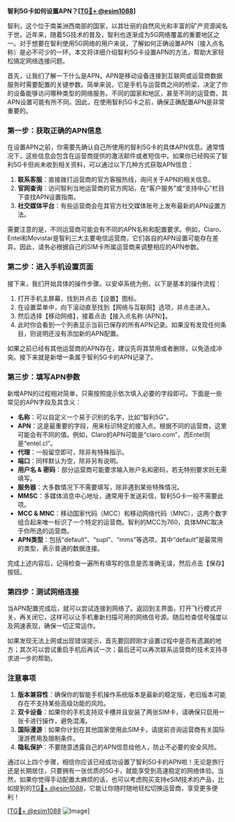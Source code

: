 **智利5G卡如何设置APN？[[TG💪+ @esim1088](https://t.me/s/esim1088)]**

智利，这个位于南美洲西南部的国家，以其壮丽的自然风光和丰富的矿产资源闻名于世。近年来，随着5G技术的普及，智利也逐渐成为5G网络覆盖的重要地区之一。对于想要在智利使用5G网络的用户来说，了解如何正确设置APN（接入点名称）是必不可少的一环。本文将详细介绍智利5G卡设置APN的方法，帮助大家轻松搞定网络连接问题。

首先，让我们了解一下什么是APN。APN是移动设备连接到互联网或运营商数据服务时需要配置的关键参数。简单来说，它是手机与运营商之间的桥梁，决定了你的设备能够访问哪种类型的网络服务。不同的国家和地区，甚至不同的运营商，其APN设置可能有所不同。因此，在使用智利5G卡之前，确保正确配置APN是非常重要的。

### **第一步：获取正确的APN信息**

在设置APN之前，你需要先确认自己所使用的智利5G卡的具体APN信息。通常情况下，这些信息会包含在运营商提供的激活邮件或者短信中。如果你已经购买了智利5G卡但尚未收到相关资料，可以通过以下几种方式获取APN信息：

1. **联系客服**：直接拨打运营商的官方客服热线，询问关于APN的相关信息。
2. **官网查询**：访问智利当地运营商的官方网站，在“客户服务”或“支持中心”栏目下查找APN设置指南。
3. **社交媒体平台**：有些运营商会在其官方社交媒体账号上发布最新的APN设置方法。

需要注意的是，不同运营商可能会有不同的APN名称和配置要求。例如，Claro、Entel和Movistar是智利三大主要电信运营商，它们各自的APN设置可能存在差异。因此，请务必根据自己的SIM卡所属运营商来调整相应的APN参数。

### **第二步：进入手机设置页面**

接下来，我们开始具体的操作步骤。以安卓系统为例，以下是基本的操作流程：

1. 打开手机主屏幕，找到并点击【设置】图标。
2. 在设置菜单中，向下滚动直至找到【网络与互联网】选项，并点击进入。
3. 然后选择【移动网络】，接着点击【接入点名称 (APN)】。
4. 此时你会看到一个列表显示当前已保存的所有APN记录。如果没有发现任何条目，则说明还没有添加新的APN配置。

如果之前已经有其他运营商的APN存在，建议先将其禁用或者删除，以免造成冲突。接下来就是新增一条属于智利5G卡的APN记录了。

### **第三步：填写APN参数**

新增APN的过程相对简单，只需按照提示依次填入必要的字段即可。下面是一些常见的APN字段及其含义：

- **名称**：可以自定义一个易于识别的名字，比如“智利5G”。
- **APN**：这是最重要的字段，用来标识特定的接入点。根据不同的运营商，这里可能会有不同的值。例如，Claro的APN可能是“claro.com”，而Entel则是“entel.cl”。
- **代理**：一般留空即可，除非有特殊指示。
- **端口**：同样默认为空，除非另有说明。
- **用户名 & 密码**：部分运营商可能要求输入账户名和密码，若无特别要求则无需填写。
- **服务器**：大多数情况下不需要填写，除非遇到某些特殊情况。
- **MMSC**：多媒体消息中心地址，通常用于发送彩信，智利5G卡一般不需要此项。
- **MCC & MNC**：移动国家代码（MCC）和移动网络代码（MNC），这两个数字组合起来唯一标识了一个特定的运营商。智利的MCC为760，具体MNC取决于你所选的运营商。
- **APN类型**：包括“default”、“supl”、“mms”等选项，其中“default”是最常用的类型，表示普通的数据连接。

完成上述内容后，记得检查一遍所有填写的信息是否准确无误，然后点击【保存】按钮。

### **第四步：测试网络连接**

当APN配置完成后，就可以尝试连接到网络了。返回到主界面，打开飞行模式开关，再关闭它，这样可以让手机重新扫描可用的网络信号源。随后检查信号强度以及网速表现，确保一切正常运作。

如果发现无法上网或出现错误提示，首先要回顾刚才设置过程中是否有遗漏的地方；其次可以尝试重启手机后再试一次；最后还可以再次联系运营商的技术支持寻求进一步的帮助。

### **注意事项**

1. **版本兼容性**：确保你的智能手机操作系统版本是最新的稳定版，老旧版本可能存在不支持某些高级功能的风险。
2. **双卡设备**：如果你的手机支持双卡槽并且安装了两张SIM卡，请确保只启用一张卡进行操作，避免混淆。
3. **国际漫游**：如果你计划在其他国家使用此SIM卡，请提前咨询运营商有关国际漫游费用及限制条件。
4. **隐私保护**：不要随意透露自己的APN信息给他人，防止不必要的安全风险。

通过以上四个步骤，相信你应该已经成功设置了智利5G卡的APN啦！无论是旅行还是长期居住，只要拥有一张优质的5G卡，就能享受到高速稳定的网络体验。当然，如果你觉得手动配置太麻烦的话，也可以考虑购买支持eSIM技术的产品，比如提到的[TG💪+ @esim1088](https://t.me/s/esim1088)，它能让你随时随地轻松切换运营商，享受更多便利！

[[TG💪+ @esim1088](https://t.me/s/esim1088) ![Image](https://i.postimg.cc/4NQfJmqS/Snipaste-2025-05-13-00-14-12.png)]